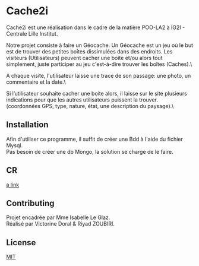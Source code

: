 # Cache2i

Cache2i est une réalisation dans le cadre de la matière POO-LA2 à IG2I - Centrale Lille Institut.

Notre projet consiste à faire un Géocache. Un Géocache est un jeu où le but est de trouver des petites boîtes dissimulées dans des endroits. Les visiteurs (Utilisateurs) peuvent cacher une boite et/ou alors tout simplement, juste participer au jeu c'est-à-dire trouver les boîtes (Caches).\

A chaque visite, l'utilisateur laisse une trace de son passage: une photo, un commentaire et la date.\

Si l’utilisateur souhaite cacher une boite alors, il laisse sur le site plusieurs indications pour que les autres utilisateurs puissent la trouver. (coordonnées GPS, type, nature, état, une description du paysage).\


## Installation

Afin d'utiliser ce programme, il suffit de créer une Bdd à l'aide du fichier Mysql.\
Pas besoin de créer une db Mongo, la solution se charge de le faire.

## CR

[a link](https://docs.google.com/document/d/1Sofhk7I1aoZbL3hS6yY_kEsC9Bjq6Z0dEPDmdCIYVxo/)

## Contributing

Projet encadrée par Mme Isabelle Le Glaz.\
Réalisé par Victorine Doral & Riyad ZOUBIRI.

## License
[MIT](https://choosealicense.com/licenses/mit/)
